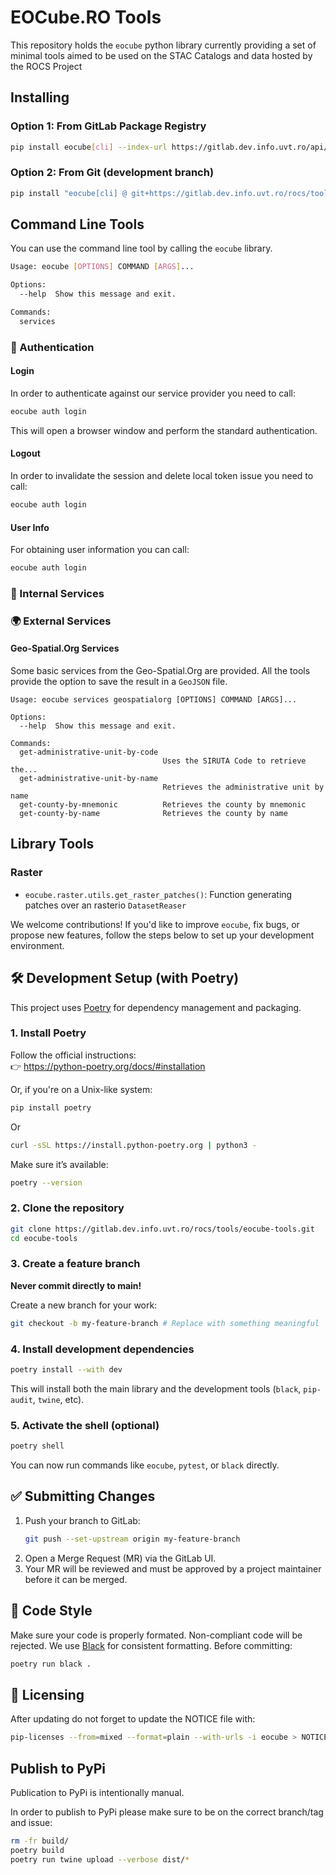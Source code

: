 # EOCube.RO Tools

This repository holds the `eocube` python library currently providing a set of minimal 
tools aimed to be used on the STAC Catalogs and data hosted by the ROCS Project

## Installing

### Option 1: From GitLab Package Registry
```bash
pip install eocube[cli] --index-url https://gitlab.dev.info.uvt.ro/api/v4/projects/3491/packages/pypi/simple
```


### Option 2: From Git (development branch)
```bash
pip install "eocube[cli] @ git+https://gitlab.dev.info.uvt.ro/rocs/tools/eocube-tools.git@main"
```

## Command Line Tools
You can use the command line tool by calling the `eocube` library.

```bash
Usage: eocube [OPTIONS] COMMAND [ARGS]...

Options:
  --help  Show this message and exit.

Commands:
  services
```

### 🔐 Authentication
#### Login
In order to authenticate against our service provider you need to call:

```bash
eocube auth login
```

This will open a browser window and perform the standard authentication.

#### Logout

In order to invalidate the session and delete local token issue you need to call:
```bash
eocube auth login
```

#### User Info
For obtaining user information you can call:

```bash
eocube auth login
```

### 🧰 Internal Services
### 🌍 External Services
#### Geo-Spatial.Org Services

Some basic services from the Geo-Spatial.Org are provided. All the tools provide the 
option to save the result in a `GeoJSON` file. 

```
Usage: eocube services geospatialorg [OPTIONS] COMMAND [ARGS]...

Options:
  --help  Show this message and exit.

Commands:
  get-administrative-unit-by-code
                                  Uses the SIRUTA Code to retrieve the...
  get-administrative-unit-by-name
                                  Retrieves the administrative unit by name
  get-county-by-mnemonic          Retrieves the county by mnemonic
  get-county-by-name              Retrieves the county by name
```

## Library Tools
### Raster
  - `eocube.raster.utils.get_raster_patches()`: Function generating patches over an rasterio `DatasetReaser`

We welcome contributions! If you'd like to improve `eocube`, fix bugs, or propose new features, follow the steps below to set up your development environment.

## 🛠️ Development Setup (with Poetry)

This project uses [Poetry](https://python-poetry.org/) for dependency management and packaging.

### 1. Install Poetry

Follow the official instructions:  
👉 https://python-poetry.org/docs/#installation

Or, if you're on a Unix-like system:

```bash
pip install poetry
```

Or

```bash
curl -sSL https://install.python-poetry.org | python3 -
```

Make sure it’s available:

```bash
poetry --version
```

### 2. Clone the repository
```bash
git clone https://gitlab.dev.info.uvt.ro/rocs/tools/eocube-tools.git
cd eocube-tools
```

### 3. Create a feature branch

**Never commit directly to main!**

Create a new branch for your work:

```bash
git checkout -b my-feature-branch # Replace with something meaningful
```

### 4. Install development dependencies
```bash
poetry install --with dev
```

This will install both the main library and the development tools (`black`, `pip-audit`, `twine`, etc).

### 5. Activate the shell (optional)

```bash
poetry shell
```

You can now run commands like `eocube`, `pytest`, or `black` directly.

## ✅ Submitting Changes
1. Push your branch to GitLab:
   ```bash
   git push --set-upstream origin my-feature-branch
   ```
2. Open a Merge Request (MR) via the GitLab UI.
3. Your MR will be reviewed and must be approved by a project maintainer before it can be merged.


## 🧹 Code Style
Make sure your code is properly formated. Non-compliant code will be rejected.
We use [Black](https://black.readthedocs.io/en/stable/) for consistent formatting. Before committing:

```bash
poetry run black .
```
## 📜 Licensing
After updating do not forget to update the NOTICE file with:

```bash
pip-licenses --from=mixed --format=plain --with-urls -i eocube > NOTICE
```

## Publish to PyPi
Publication to PyPi is intentionally manual.

In order to publish to PyPi please make sure to be on the correct branch/tag and issue:

```bash
rm -fr build/
poetry build
poetry run twine upload --verbose dist/*
```
